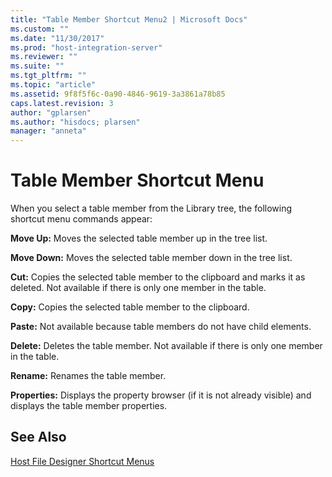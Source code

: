 ```yaml
---
title: "Table Member Shortcut Menu2 | Microsoft Docs"
ms.custom: ""
ms.date: "11/30/2017"
ms.prod: "host-integration-server"
ms.reviewer: ""
ms.suite: ""
ms.tgt_pltfrm: ""
ms.topic: "article"
ms.assetid: 9f8f5f6c-0a90-4846-9619-3a3861a78b85
caps.latest.revision: 3
author: "gplarsen"
ms.author: "hisdocs; plarsen"
manager: "anneta"
---
```

# Table Member Shortcut Menu
When you select a table member from the Library tree, the following shortcut menu commands appear:  
  
 **Move Up:** Moves the selected table member up in the tree list.  
  
 **Move Down:** Moves the selected table member down in the tree list.  
  
 **Cut:** Copies the selected table member to the clipboard and marks it as deleted. Not available if there is only one member in the table.  
  
 **Copy:** Copies the selected table member to the clipboard.  
  
 **Paste:** Not available because table members do not have child elements.  
  
 **Delete:** Deletes the table member. Not available if there is only one member in the table.  
  
 **Rename:** Renames the table member.  
  
 **Properties:** Displays the property browser (if it is not already visible) and displays the table member properties.  
  
## See Also  
 [Host File Designer Shortcut Menus](../core/host-file-designer-shortcut-menus1.md)